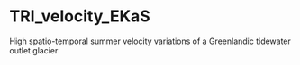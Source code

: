 # TRI_velocity_EKaS
High spatio-temporal summer velocity variations of a Greenlandic tidewater outlet glacier
